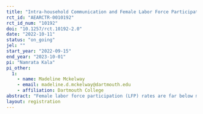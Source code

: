 ```yaml
---
title: "Intra-household Communication and Female Labor Force Participation"
rct_id: "AEARCTR-0010192"
rct_id_num: "10192"
doi: "10.1257/rct.10192-2.0"
date: "2022-10-11"
status: "on_going"
jel: ""
start_year: "2022-09-15"
end_year: "2023-10-01"
pi: "Namrata Kala"
pi_other:
  1:
    - name: Madeline Mckelway
    - email: madeline.d.mckelway@dartmouth.edu
    - affiliation: Dartmouth College
abstract: "Female labor force participation (LFP) rates are far below male LFP rates worldwide, and this gap is especially wide in India. There is much policy interest in promoting women’s employment, both worldwide and in India in particular. Intra-household bargaining has been hypothesized to be an important determinant of women's employment. This project will use a randomized control trial to test how improving communication skills for women impacts intra-household communication, bargaining, and female labor force participation. "
layout: registration
---
```


